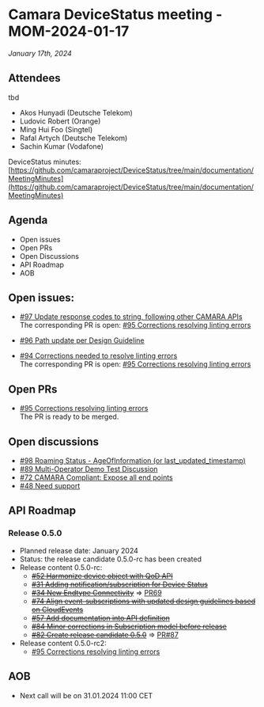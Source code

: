 # Camara DeviceStatus meeting - MOM-2024-01-17

*January 17th, 2024*

## Attendees
tbd
* Akos Hunyadi (Deutsche Telekom)
* Ludovic Robert (Orange)
* Ming Hui Foo (Singtel)
* Rafal Artych (Deutsche Telekom)
* Sachin Kumar (Vodafone)

DeviceStatus minutes: [https://github.com/camaraproject/DeviceStatus/tree/main/documentation/MeetingMinutes](https://github.com/camaraproject/DeviceStatus/tree/main/documentation/MeetingMinutes)

## Agenda

* Open issues 
* Open PRs
* Open Discussions
* API Roadmap
* AOB


## Open issues:
* [#97 Update response codes to string, following other CAMARA APIs](https://github.com/camaraproject/DeviceStatus/issues/97)  
  The corresponding PR is open: [#95 Corrections resolving linting errors](https://github.com/camaraproject/DeviceStatus/pull/95) 
  
* [#96 Path update per Design Guideline](https://github.com/camaraproject/DeviceStatus/issues/96)  
  
* [#94 Corrections needed to resolve linting errors](https://github.com/camaraproject/DeviceStatus/issues/94)  
  The corresponding PR is open: [#95 Corrections resolving linting errors](https://github.com/camaraproject/DeviceStatus/pull/95) 

## Open PRs
* [#95 Corrections resolving linting errors](https://github.com/camaraproject/DeviceStatus/pull/95)  
  The PR is ready to be merged.

## Open discussions
* [#98 Roaming Status - AgeOfInformation (or last_updated_timestamp)](https://github.com/camaraproject/DeviceStatus/discussions/98)
* [#89 Multi-Operator Demo Test Discussion](https://github.com/camaraproject/DeviceStatus/discussions/89)
* [#72 CAMARA Compliant: Expose all end points](https://github.com/camaraproject/DeviceStatus/discussions/72)
* [#48 Need support](https://github.com/camaraproject/DeviceStatus/discussions/48)

## API Roadmap

### Release 0.5.0
* Planned release date: January 2024
* Status: the release candidate 0.5.0-rc has been created  
* Release content 0.5.0-rc:
    * [~~#52 Harmonize device object with QoD API~~](https://github.com/camaraproject/DeviceStatus/issues/52)
    * [~~#31 Adding notification/subscription for Device Status~~](https://github.com/camaraproject/DeviceStatus/pull/31)
    * [~~#34 New Endtype Connectivity~~](https://github.com/camaraproject/DeviceStatus/issues/34) => [PR69](https://github.com/camaraproject/DeviceStatus/pull/69)
    * [~~#74 Align event-subscriptions with updated design guidelines based on CloudEvents~~](https://github.com/camaraproject/DeviceStatus/issues/74)   
    * [~~#57 Add documentation into API definition~~](https://github.com/camaraproject/DeviceStatus/issues/57)
    * [~~#84 Minor corrections in Subscription model before release~~](https://github.com/camaraproject/DeviceStatus/issues/84)
    * [~~#82 Create release candidate 0.5.0~~](https://github.com/camaraproject/DeviceStatus/issues/82) => [PR#87](https://github.com/camaraproject/DeviceStatus/pull/87)
* Release content 0.5.0-rc2:
    * [#95 Corrections resolving linting errors](https://github.com/camaraproject/DeviceStatus/pull/95) 

## AOB
* Next call will be on 31.01.2024 11:00 CET
